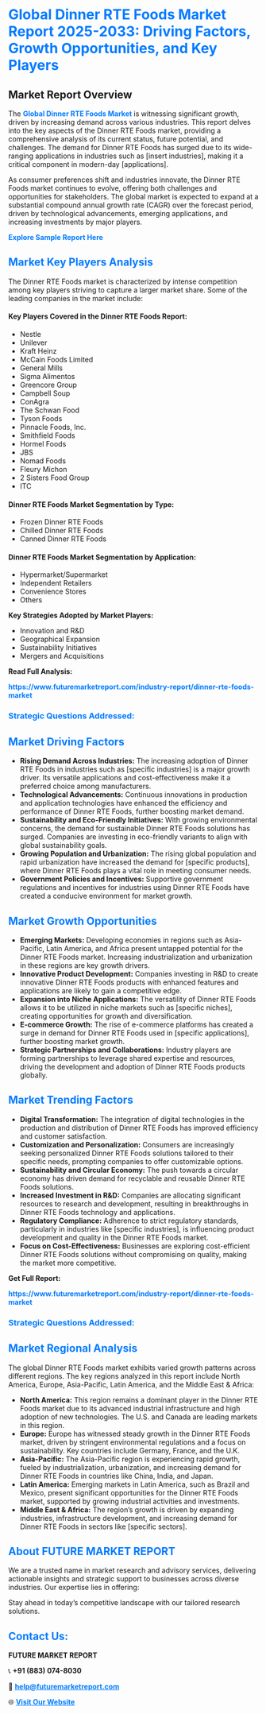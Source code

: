 <h1 style="color: #007BFF;">Global Dinner RTE Foods Market Report 2025-2033: Driving Factors, Growth Opportunities, and Key Players</h1>

<section id="overview">
<h2>Market Report Overview</h2>
<p>The <a href="https://www.futuremarketreport.com/industry-report/dinner-rte-foods-market" style="color: #007BFF; text-decoration: none;"><strong>Global Dinner RTE Foods Market</strong></a> is witnessing significant growth, driven by increasing demand across various industries. This report delves into the key aspects of the Dinner RTE Foods market, providing a comprehensive analysis of its current status, future potential, and challenges. The demand for Dinner RTE Foods has surged due to its wide-ranging applications in industries such as [insert industries], making it a critical component in modern-day [applications].</p>
<p>As consumer preferences shift and industries innovate, the Dinner RTE Foods market continues to evolve, offering both challenges and opportunities for stakeholders. The global market is expected to expand at a substantial compound annual growth rate (CAGR) over the forecast period, driven by technological advancements, emerging applications, and increasing investments by major players.</p>
</section>

<section id="overview">
<p><a href="https://www.futuremarketreport.com/request-sample/reportId=102770" style="color: #007BFF; text-decoration: none;"><strong>Explore Sample Report Here</strong></a></p>
</section>

<section id="key-players">
<h2 style="color: #007BFF;">Market Key Players Analysis</h2>
<p>The Dinner RTE Foods market is characterized by intense competition among key players striving to capture a larger market share. Some of the leading companies in the market include:</p>
<h4>Key Players Covered in the Dinner RTE Foods Report:</h4>
<ul><li>Nestle</li><li>Unilever</li><li>Kraft Heinz</li><li>McCain Foods Limited</li><li>General Mills</li><li>Sigma Alimentos</li><li>Greencore Group</li><li>Campbell Soup</li><li>ConAgra</li><li>The Schwan Food</li><li>Tyson Foods</li><li>Pinnacle Foods, Inc.</li><li>Smithfield Foods</li><li>Hormel Foods</li><li>JBS</li><li>Nomad Foods</li><li>Fleury Michon</li><li>2 Sisters Food Group</li><li>ITC</li></ul>
<h4>Dinner RTE Foods Market Segmentation by Type:</h4>
<ul><li>Frozen Dinner RTE Foods</li><li>Chilled Dinner RTE Foods</li><li>Canned Dinner RTE Foods</li></ul>

<h4>Dinner RTE Foods Market Segmentation by Application:</h4>
<ul><li>Hypermarket/Supermarket</li><li>Independent Retailers</li><li>Convenience Stores</li><li>Others</li></ul>
<p><strong>Key Strategies Adopted by Market Players:</strong></p>
<ul>
<li>Innovation and R&D</li>
<li>Geographical Expansion</li>
<li>Sustainability Initiatives</li>
<li>Mergers and Acquisitions</li>
</ul>
</section>

<section>
<p><strong>Read Full Analysis: </strong></p><a href="https://www.futuremarketreport.com/industry-report/dinner-rte-foods-market" style="color: #007BFF; text-decoration: none;"><strong>https://www.futuremarketreport.com/industry-report/dinner-rte-foods-market</strong></a>
<h3 style="color: #007BFF;">Strategic Questions Addressed:</h3>
</section>

<section id="driving-factors">
<h2 style="color: #007BFF;">Market Driving Factors</h2>
<ul>
<li><strong>Rising Demand Across Industries:</strong> The increasing adoption of Dinner RTE Foods in industries such as [specific industries] is a major growth driver. Its versatile applications and cost-effectiveness make it a preferred choice among manufacturers.</li>
<li><strong>Technological Advancements:</strong> Continuous innovations in production and application technologies have enhanced the efficiency and performance of Dinner RTE Foods, further boosting market demand.</li>
<li><strong>Sustainability and Eco-Friendly Initiatives:</strong> With growing environmental concerns, the demand for sustainable Dinner RTE Foods solutions has surged. Companies are investing in eco-friendly variants to align with global sustainability goals.</li>
<li><strong>Growing Population and Urbanization:</strong> The rising global population and rapid urbanization have increased the demand for [specific products], where Dinner RTE Foods plays a vital role in meeting consumer needs.</li>
<li><strong>Government Policies and Incentives:</strong> Supportive government regulations and incentives for industries using Dinner RTE Foods have created a conducive environment for market growth.</li>
</ul>
</section>

<section id="growth-opportunities">
<h2 style="color: #007BFF;">Market Growth Opportunities</h2>
<ul>
<li><strong>Emerging Markets:</strong> Developing economies in regions such as Asia-Pacific, Latin America, and Africa present untapped potential for the Dinner RTE Foods market. Increasing industrialization and urbanization in these regions are key growth drivers.</li>
<li><strong>Innovative Product Development:</strong> Companies investing in R&D to create innovative Dinner RTE Foods products with enhanced features and applications are likely to gain a competitive edge.</li>
<li><strong>Expansion into Niche Applications:</strong> The versatility of Dinner RTE Foods allows it to be utilized in niche markets such as [specific niches], creating opportunities for growth and diversification.</li>
<li><strong>E-commerce Growth:</strong> The rise of e-commerce platforms has created a surge in demand for Dinner RTE Foods used in [specific applications], further boosting market growth.</li>
<li><strong>Strategic Partnerships and Collaborations:</strong> Industry players are forming partnerships to leverage shared expertise and resources, driving the development and adoption of Dinner RTE Foods products globally.</li>
</ul>
</section>

<section id="trending-factors">
<h2 style="color: #007BFF;">Market Trending Factors</h2>
<ul>
<li><strong>Digital Transformation:</strong> The integration of digital technologies in the production and distribution of Dinner RTE Foods has improved efficiency and customer satisfaction.</li>
<li><strong>Customization and Personalization:</strong> Consumers are increasingly seeking personalized Dinner RTE Foods solutions tailored to their specific needs, prompting companies to offer customizable options.</li>
<li><strong>Sustainability and Circular Economy:</strong> The push towards a circular economy has driven demand for recyclable and reusable Dinner RTE Foods solutions.</li>
<li><strong>Increased Investment in R&D:</strong> Companies are allocating significant resources to research and development, resulting in breakthroughs in Dinner RTE Foods technology and applications.</li>
<li><strong>Regulatory Compliance:</strong> Adherence to strict regulatory standards, particularly in industries like [specific industries], is influencing product development and quality in the Dinner RTE Foods market.</li>
<li><strong>Focus on Cost-Effectiveness:</strong> Businesses are exploring cost-efficient Dinner RTE Foods solutions without compromising on quality, making the market more competitive.</li>
</ul>
</section>

<section>
<p><strong>Get Full Report: </strong></p><a href="https://www.futuremarketreport.com/industry-report/dinner-rte-foods-market" style="color: #007BFF; text-decoration: none;"><strong>https://www.futuremarketreport.com/industry-report/dinner-rte-foods-market</strong></a>
<h3 style="color: #007BFF;">Strategic Questions Addressed:</h3>
</section>


<section id="regional-analysis">
<h2 style="color: #007BFF;">Market Regional Analysis</h2>
<p>The global Dinner RTE Foods market exhibits varied growth patterns across different regions. The key regions analyzed in this report include North America, Europe, Asia-Pacific, Latin America, and the Middle East & Africa:</p>
<ul>
<li><strong>North America:</strong> This region remains a dominant player in the Dinner RTE Foods market due to its advanced industrial infrastructure and high adoption of new technologies. The U.S. and Canada are leading markets in this region.</li>
<li><strong>Europe:</strong> Europe has witnessed steady growth in the Dinner RTE Foods market, driven by stringent environmental regulations and a focus on sustainability. Key countries include Germany, France, and the U.K.</li>
<li><strong>Asia-Pacific:</strong> The Asia-Pacific region is experiencing rapid growth, fueled by industrialization, urbanization, and increasing demand for Dinner RTE Foods in countries like China, India, and Japan.</li>
<li><strong>Latin America:</strong> Emerging markets in Latin America, such as Brazil and Mexico, present significant opportunities for the Dinner RTE Foods market, supported by growing industrial activities and investments.</li>
<li><strong>Middle East & Africa:</strong> The region’s growth is driven by expanding industries, infrastructure development, and increasing demand for Dinner RTE Foods in sectors like [specific sectors].</li>
</ul>
</section>

<footer>
<h2 style="color: #007BFF;">About FUTURE MARKET REPORT</h2>
<p>We are a trusted name in market research and advisory services, delivering actionable insights and strategic support to businesses across diverse industries. Our expertise lies in offering:</p>

<p>Stay ahead in today’s competitive landscape with our tailored research solutions.</p>

<h2 style="color: #007BFF;">Contact Us:</h2>
<p><strong>FUTURE MARKET REPORT</strong></p>
<p>📞 <strong>+91 (883) 074-8030</strong></p>
<p>📧 <strong><a href="mailto:help@futuremarketreport.com" style="color: #007BFF;">help@futuremarketreport.com</a></strong></p>
<p>🌐 <strong><a href="https://www.futuremarketreport.com/" style="color: #007BFF;">Visit Our Website</a></strong></p>
</footer>